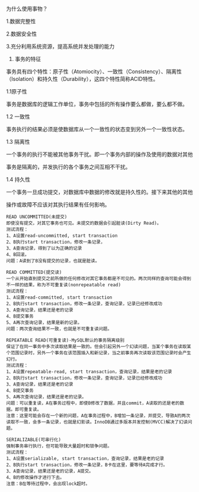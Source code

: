为什么使用事物？

1.数据完整性

2.数据安全性

3.充分利用系统资源，提高系统并发处理的能力


1. 事务的特征

事务具有四个特性：原子性（Atomiocity）、一致性（Consistency）、隔离性（Isolation）和持久性（Durability），这四个特性简称ACID特性。

1.1原子性

事务是数据库的逻辑工作单位，事务中包括的所有操作要么都做，要么都不做。

1.2 一致性

事务执行的结果必须是使数据库从一个一致性的状态变到另外一个一致性状态。

1.3 隔离性

一个事务的执行不能被其他事务干扰。即一个事务内部的操作及使用的数据对其他

事务是隔离的，并发执行的各个事务之间互相不干扰。

1.4 持久性

一个事务一旦成功提交，对数据库中数据的修改就是持久性的。接下来其他的其他

操作或故障不应该对其执行结果有任何影响。

```
READ UNCOMMITTED(未提交)
即使没有提交，对其它事务也可见。未提交的数据会引起脏读(Dirty Read)。
测试流程：
1、A设置read-uncommitted, start transaction
2、B执行start transaction，修改一条记录，
3、A查询记录，得到了以为正确的记录
4、B回滚。
问题：A读到了B没有提交的记录，也就是脏读。 

READ COMMITTED(提交读)
一个从开始直到提交之前所做的任何修改对其它事务都是不可见的。两次同样的查询可能会得到不一样的结果，称为不可重复读(nonrepeatable read)
测试流程：
1、A设置read-committed, start transaction
2、B执行start transaction，修改一条记录，查询记录，记录已经修改成功
3、A查询记录，结果还是老的记录
4、B提交事务
5、A再次查询记录，结果是新的记录。
问题：两次查询结果不一致，也就是不可重复读问题。

REPEATABLE READ(可重复读)-MySQL默认的事务隔离级别
保证了在同一事务中多次读取结果是一致的。但会引起另外一个幻读问题，当某个事务在读取某个范围记录时，另外一个事务在该范围插入和新记录，当之前事务再次读取该范围记录时会产生幻行。
测试流程：
1、A设置repeatable-read, start transaction，查询记录，结果是老的记录
2、B执行start transaction，修改一条记录，查询记录，记录已经修改成功
3、A查询记录，结果还是老的记录
4、B提交事务
5、A再次查询记录，结果还是老的记录。
问题：可以重复读，A在事务过程中，即使B修改了数据，并且commit，A读取的还是老的数据。即可重复读。
注意：这里可能会存在一个新的问题，A在事务过程中，B增加一条记录，并提交，导致A的两次读取不一致，会多一条记录，也就是幻影读。InnoDB通过多版本并发控制(MVCC)解决了幻读问题。

SERIALIZABLE(可串行化)
强制事务串行执行，但可能导致大量超时和锁争问题。
测试流程：
1、A设置serializable, start transaction，查询记录，结果是老的记录
2、B执行start transaction，修改一条记录，B卡在这里，要等待A完成才行。
3、A查询记录，结果还是老的记录，A提交。
4、B的修改操作才进行下去。
注意：B在等待过程中，会出现lock超时。
```

